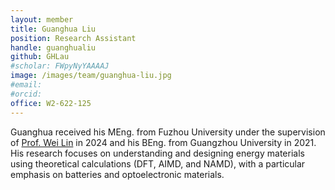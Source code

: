 ```yaml
---
layout: member
title: Guanghua Liu
position: Research Assistant
handle: guanghualiu
github: GHLau
#scholar: FWpyNyYAAAAJ
image: /images/team/guanghua-liu.jpg
#email: 
#orcid:
office: W2-622-125
---
```


Guanghua received his MEng. from Fuzhou University under the supervision of [Prof. Wei Lin](https://scholar.google.com/citations?hl=en&user=RAPUZlEAAAAJ) in 2024 and his BEng. from Guangzhou University in 2021. His research focuses on understanding and designing energy materials using theoretical calculations (DFT, AIMD, and NAMD), with a particular emphasis on batteries and optoelectronic materials.